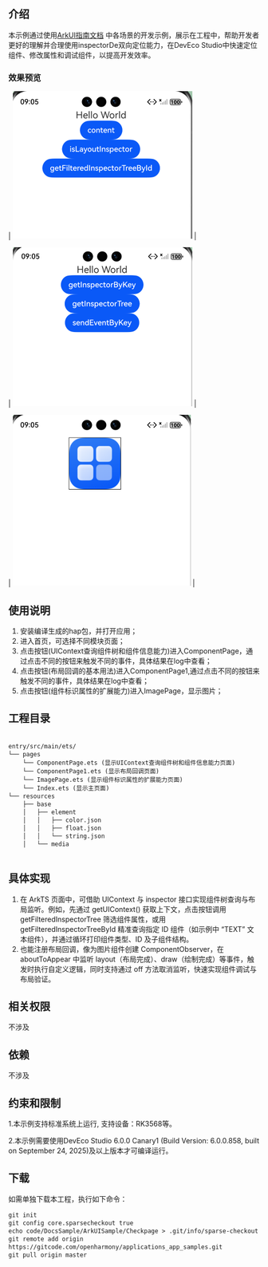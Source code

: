 ## 介绍

本示例通过使用[ArkUI指南文档](https://gitcode.com/openharmony/docs/blob/master/zh-cn/application-dev/ui/arkts-inspector-overview.md)
中各场景的开发示例，展示在工程中，帮助开发者更好的理解并合理使用inspectorDe双向定位能力，在DevEco
Studio中快速定位组件、修改属性和调试组件，以提高开发效率。

### 效果预览

| ![image](screenshot/img2.png) |

| ![image](screenshot/img3.png) |

| ![image](screenshot/img4.png) |

## 使用说明

1. 安装编译生成的hap包，并打开应用；
2. 进入首页，可选择不同模块页面；
3. 点击按钮(UIContext查询组件树和组件信息能力)进入ComponentPage，通过点击不同的按钮来触发不同的事件，具体结果在log中查看；
4. 点击按钮(布局回调的基本用法)进入ComponentPage1,通过点击不同的按钮来触发不同的事件，具体结果在log中查看；
5. 点击按钮(组件标识属性的扩展能力)进入ImagePage，显示图片；

## 工程目录

```

entry/src/main/ets/
└── pages
    └── ComponentPage.ets (显示UIContext查询组件树和组件信息能力页面)
    └── ComponentPage1.ets (显示布局回调页面)
    └── ImagePage.ets (显示组件标识属性的扩展能力页面)
    └── Index.ets (显示主页面)
└── resources
    ├── base
    │   ├── element
    │   │   ├── color.json
    │   │   ├── float.json
    │   │   └── string.json
    │   └── media
    
```

## 具体实现

1. 在 ArkTS 页面中，可借助 UIContext 与 inspector 接口实现组件树查询与布局监听。例如，先通过 getUIContext() 获取上下文，点击按钮调用
   getFilteredInspectorTree 筛选组件属性，或用 getFilteredInspectorTreeById 精准查询指定 ID 组件（如示例中 “TEXT”
   文本组件），并通过循环打印组件类型、ID 及子组件结构。
2. 也能注册布局回调，像为图片组件创建 ComponentObserver，在 aboutToAppear 中监听
   layout（布局完成）、draw（绘制完成）等事件，触发时执行自定义逻辑，同时支持通过 off 方法取消监听，快速实现组件调试与布局验证。

## 相关权限

不涉及

## 依赖

不涉及

## 约束和限制

1.本示例支持标准系统上运行, 支持设备：RK3568等。

2.本示例需要使用DevEco Studio 6.0.0 Canary1 (Build Version: 6.0.0.858, built on September 24, 2025)及以上版本才可编译运行。

## 下载

如需单独下载本工程，执行如下命令：

```
git init
git config core.sparsecheckout true
echo code/DocsSample/ArkUISample/Checkpage > .git/info/sparse-checkout
git remote add origin https://gitcode.com/openharmony/applications_app_samples.git
git pull origin master
```